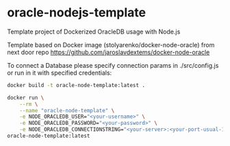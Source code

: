 # oracle-nodejs-template
Template project of Dockerized OracleDB usage with Node.js

Template based on Docker image (stolyarenko/docker-node-oracle) from next door repo https://github.com/jaroslavdextems/docker-node-oracle

To connect a Database please specify connection params in ./src/config.js or run in it with specified credentials:
```bash
docker build -t oracle-node-template:latest .

docker run \
    --rm \
    --name "oracle-node-template" \
    -e NODE_ORACLEDB_USER="<your-username>" \
    -e NODE_ORACLEDB_PASSWORD="<your-password>" \
    -e NODE_ORACLEDB_CONNECTIONSTRING="<your-server>:<your-port-usual-1521>/<your-service-name>" \
oracle-node-template:latest
```
